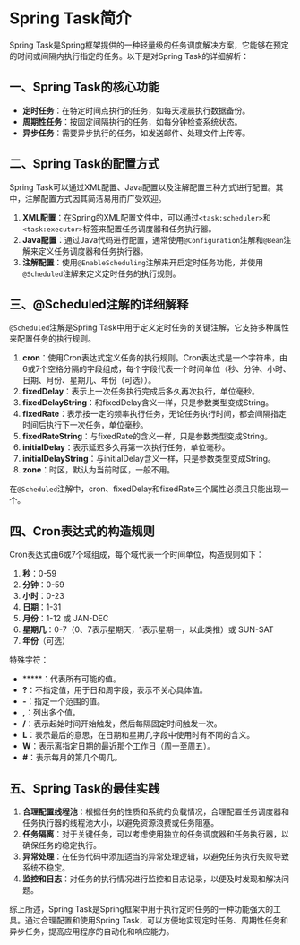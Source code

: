 # Spring Task简介

Spring Task是Spring框架提供的一种轻量级的任务调度解决方案，它能够在预定的时间或间隔内执行指定的任务。以下是对Spring Task的详细解析：

## 一、Spring Task的核心功能

* **定时任务**：在特定时间点执行的任务，如每天凌晨执行数据备份。
* **周期性任务**：按固定间隔执行的任务，如每分钟检查系统状态。
* **异步任务**：需要异步执行的任务，如发送邮件、处理文件上传等。

## 二、Spring Task的配置方式

Spring Task可以通过XML配置、Java配置以及注解配置三种方式进行配置。其中，注解配置方式因其简洁易用而广受欢迎。

1. **XML配置**：在Spring的XML配置文件中，可以通过`<task:scheduler>`和`<task:executor>`标签来配置任务调度器和任务执行器。
2. **Java配置**：通过Java代码进行配置，通常使用`@Configuration`注解和`@Bean`注解来定义任务调度器和任务执行器。
3. **注解配置**：使用`@EnableScheduling`注解来开启定时任务功能，并使用`@Scheduled`注解来定义定时任务的执行规则。

## 三、@Scheduled注解的详细解释

`@Scheduled`注解是Spring Task中用于定义定时任务的关键注解，它支持多种属性来配置任务的执行规则。

1. **cron**：使用Cron表达式定义任务的执行规则。Cron表达式是一个字符串，由6或7个空格分隔的字段组成，每个字段代表一个时间单位（秒、分钟、小时、日期、月份、星期几、年份（可选））。
2. **fixedDelay**：表示上一次任务执行完成后多久再次执行，单位毫秒。
3. **fixedDelayString**：和fixedDelay含义一样，只是参数类型变成String。
4. **fixedRate**：表示按一定的频率执行任务，无论任务执行时间，都会间隔指定时间后执行下一次任务，单位毫秒。
5. **fixedRateString**：与fixedRate的含义一样，只是参数类型变成String。
6. **initialDelay**：表示延迟多久再第一次执行任务，单位毫秒。
7. **initialDelayString**：与initialDelay含义一样，只是参数类型变成String。
8. **zone**：时区，默认为当前时区，一般不用。

在`@Scheduled`注解中，cron、fixedDelay和fixedRate三个属性必须且只能出现一个。

## 四、Cron表达式的构造规则

Cron表达式由6或7个域组成，每个域代表一个时间单位，构造规则如下：

1. **秒**：0-59
2. **分钟**：0-59
3. **小时**：0-23
4. **日期**：1-31
5. **月份**：1-12 或 JAN-DEC
6. **星期几**：0-7（0、7表示星期天，1表示星期一，以此类推）或 SUN-SAT
7. **年份**（可选）

特殊字符：

* *****：代表所有可能的值。
* **?**：不指定值，用于日和周字段，表示不关心具体值。
* **-**：指定一个范围的值。
* **,**：列出多个值。
* **/**：表示起始时间开始触发，然后每隔固定时间触发一次。
* **L**：表示最后的意思，在日期和星期几字段中使用时有不同的含义。
* **W**：表示离指定日期的最近那个工作日（周一至周五）。
* **#**：表示每月的第几个周几。

## 五、Spring Task的最佳实践

1. **合理配置线程池**：根据任务的性质和系统的负载情况，合理配置任务调度器和任务执行器的线程池大小，以避免资源浪费或任务阻塞。
2. **任务隔离**：对于关键任务，可以考虑使用独立的任务调度器和任务执行器，以确保任务的稳定执行。
3. **异常处理**：在任务代码中添加适当的异常处理逻辑，以避免任务执行失败导致系统不稳定。
4. **监控和日志**：对任务的执行情况进行监控和日志记录，以便及时发现和解决问题。

综上所述，Spring Task是Spring框架中用于执行定时任务的一种功能强大的工具。通过合理配置和使用Spring Task，可以方便地实现定时任务、周期性任务和异步任务，提高应用程序的自动化和响应能力。
